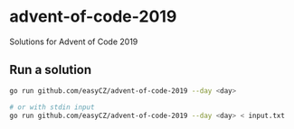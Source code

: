 # advent-of-code-2019
Solutions for Advent of Code 2019 

## Run a solution
```bash
go run github.com/easyCZ/advent-of-code-2019 --day <day>

# or with stdin input
go run github.com/easyCZ/advent-of-code-2019 --day <day> < input.txt
```

